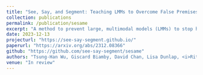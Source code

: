 ```yaml
---
title: "See, Say, and Segment: Teaching LMMs to Overcome False Premises"
collection: publications
permalink: /publication/sesame
excerpt: "A method to prevent large, multimodal models (LMMs) to stop hallucinating when given false premises."
date: 2023-12-13
projecturl: "https://see-say-segment.github.io/"
paperurl: "https://arxiv.org/abs/2312.08366"
github: "https://github.com/see-say-segment/sesame"
authors: "Tsung-Han Wu, Giscard Biamby, David Chan, Lisa Dunlap, <i>Ritwik Gupta</i>, Xudong Wang, Joseph E. Gonzalez, Trevor Darrell"
venue: "In review"
---
```

